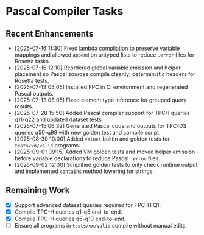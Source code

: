 # Pascal Compiler Tasks

## Recent Enhancements
- [2025-07-16 11:30] Fixed lambda compilation to preserve variable mappings and
  allowed `append` on untyped lists to reduce `.error` files for Rosetta tasks.
- [2025-07-16 12:10] Reordered global variable emission and helper placement so
  Pascal sources compile cleanly; deterministic headers for Rosetta tests.
- [2025-07-13 05:05] Installed FPC in CI environment and regenerated Pascal outputs.
- [2025-07-13 05:05] Fixed element type inference for grouped query results.
- [2025-07-28 15:50] Added Pascal compiler support for TPCH queries q11-q22 and updated dataset tests.
- [2025-07-15 06:32] Generated Pascal code and outputs for TPC-DS queries q50-q99 with new golden test and compile script.
- [2025-08-30 10:00] Added `values` builtin and golden tests for `tests/vm/valid` programs.
- [2025-09-01 09:15] Added VM golden tests and moved helper emission before
  variable declarations to reduce Pascal `.error` files.
- [2025-09-02 12:00] Simplified golden tests to only check runtime output and
  implemented `contains` method lowering for strings.

## Remaining Work
- [x] Support advanced dataset queries required for TPC-H Q1.
- [x] Compile TPC-H queries q1-q5 end-to-end.
- [x] Compile TPC-H queries q6-q10 end-to-end.
- [ ] Ensure all programs in `tests/vm/valid` compile without manual edits.
